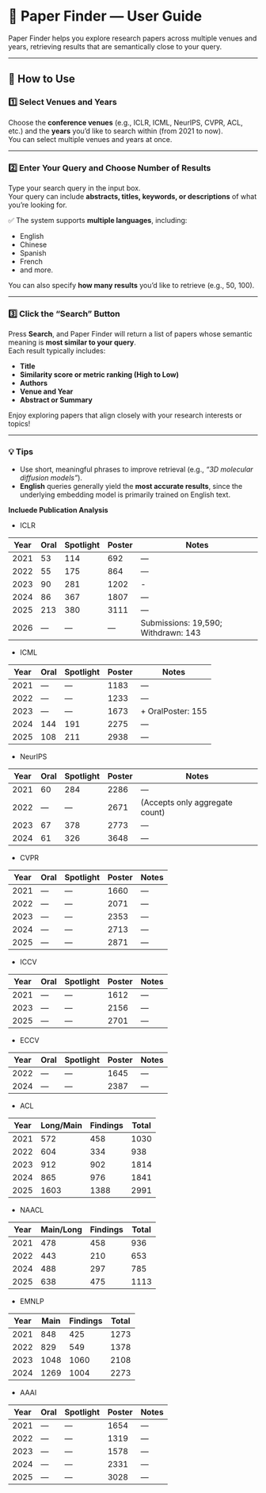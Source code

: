 # 🧭 Paper Finder — User Guide

Paper Finder helps you explore research papers across multiple venues and years, retrieving results that are semantically close to your query.

---

## 🧩 How to Use

### **1️⃣ Select Venues and Years**
Choose the **conference venues** (e.g., ICLR, ICML, NeurIPS, CVPR, ACL, etc.) and the **years** you’d like to search within (from 2021 to now).  
You can select multiple venues and years at once.

---

### **2️⃣ Enter Your Query and Choose Number of Results**
Type your search query in the input box.  
Your query can include **abstracts, titles, keywords, or descriptions** of what you’re looking for.  

✅ The system supports **multiple languages**, including:
- English  
- Chinese  
- Spanish  
- French  
- and more.

You can also specify **how many results** you’d like to retrieve (e.g., 50, 100).

---

### **3️⃣ Click the “Search” Button**
Press **Search**, and Paper Finder will return a list of papers whose semantic meaning is **most similar to your query**.  
Each result typically includes:
- **Title**
- **Similarity score or metric ranking (High to Low)**
- **Authors**
- **Venue and Year**
- **Abstract or Summary**

Enjoy exploring papers that align closely with your research interests or topics!

---

### 💡 Tips
- Use short, meaningful phrases to improve retrieval (e.g., *“3D molecular diffusion models”*).  
- **English** queries generally yield the **most accurate results**, since the underlying embedding model is primarily trained on English text.  
  

**Incluede Publication Analysis**

- ICLR

| Year | Oral | Spotlight | Poster | Notes                               |
| ---- | ---- | --------- | ------ | ----------------------------------- |
| 2021 | 53   | 114       | 692    | —                                   |
| 2022 | 55   | 175       | 864    | —                                   |
| 2023 | 90   | 281       | 1202   | -                                   |
| 2024 | 86   | 367       | 1807   | —                                   |
| 2025 | 213  | 380       | 3111   | —                                   |
| 2026 | —    | —         | —      | Submissions: 19,590; Withdrawn: 143 |

- ICML

| Year | Oral | Spotlight | Poster | Notes             |
| ---- | ---- | --------- | ------ | ----------------- |
| 2021 | —    | —         | 1183   | —                 |
| 2022 | —    | —         | 1233   | —                 |
| 2023 | —    | —         | 1673   | + OralPoster: 155 |
| 2024 | 144  | 191       | 2275   | —                 |
| 2025 | 108  | 211       | 2938   | —                 |

- NeurIPS

| Year | Oral | Spotlight | Poster | Notes                          |
| ---- | ---- | --------- | ------ | ------------------------------ |
| 2021 | 60   | 284       | 2286   | —                              |
| 2022 | —    | —         | 2671   | (Accepts only aggregate count) |
| 2023 | 67   | 378       | 2773   | —                              |
| 2024 | 61   | 326       | 3648   | —                              |


- CVPR

| Year | Oral | Spotlight | Poster | Notes |
| ---- | ---- | --------- | ------ | ----- |
| 2021 | —    | —         | 1660   | —     |
| 2022 | —    | —         | 2071   | —     |
| 2023 | —    | —         | 2353   | —     |
| 2024 | —    | —         | 2713   | —     |
| 2025 | —    | —         | 2871   | —     |

- ICCV

| Year | Oral | Spotlight | Poster | Notes |
| ---- | ---- | --------- | ------ | ----- |
| 2021 | —    | —         | 1612   | —     |
| 2023 | —    | —         | 2156   | —     |
| 2025 | —    | —         | 2701   | —     |

- ECCV

| Year | Oral | Spotlight | Poster | Notes |
| ---- | ---- | --------- | ------ | ----- |
| 2022 | —    | —         | 1645   | —     |
| 2024 | —    | —         | 2387   | —     |

- ACL

| Year | Long/Main | Findings | Total |
| ---- | --------- | -------- | ----- |
| 2021 | 572       | 458      | 1030  |
| 2022 | 604       | 334      | 938   |
| 2023 | 912       | 902      | 1814  |
| 2024 | 865       | 976      | 1841  |
| 2025 | 1603      | 1388     | 2991  |

- NAACL

| Year | Main/Long | Findings | Total |
| ---- | --------- | -------- | ----- |
| 2021 | 478       | 458      | 936   |
| 2022 | 443       | 210      | 653   |
| 2024 | 488       | 297      | 785   |
| 2025 | 638       | 475      | 1113  |

- EMNLP

| Year | Main | Findings | Total |
| ---- | ---- | -------- | ----- |
| 2021 | 848  | 425      | 1273  |
| 2022 | 829  | 549      | 1378  |
| 2023 | 1048 | 1060     | 2108  |
| 2024 | 1269 | 1004     | 2273  |

- AAAI

| Year | Oral | Spotlight | Poster | Notes |
| ---- | ---- | --------- | ------ | ----- |
| 2021 | —    | —         | 1654   | —     |
| 2022 | —    | —         | 1319   | —     |
| 2023 | —    | —         | 1578   | —     |
| 2024 | —    | —         | 2331   | —     |
| 2025 | —    | —         | 3028   | —     |



